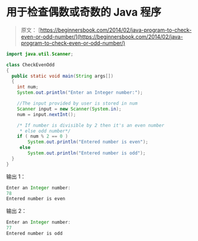 # 用于检查偶数或奇数的 Java 程序

> 原文： [https://beginnersbook.com/2014/02/java-program-to-check-even-or-odd-number/](https://beginnersbook.com/2014/02/java-program-to-check-even-or-odd-number/)

```java
import java.util.Scanner;

class CheckEvenOdd
{
  public static void main(String args[])
  {
    int num;
    System.out.println("Enter an Integer number:");

    //The input provided by user is stored in num
    Scanner input = new Scanner(System.in);
    num = input.nextInt();

    /* If number is divisible by 2 then it's an even number
     * else odd number*/
    if ( num % 2 == 0 )
        System.out.println("Entered number is even");
     else
        System.out.println("Entered number is odd");
  }
}
```

输出 1：

```java
Enter an Integer number:
78
Entered number is even
```

输出 2：

```java
Enter an Integer number:
77
Entered number is odd
```